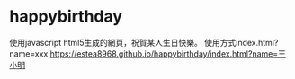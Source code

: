 # happybirthday
使用javascript html5生成的網頁，祝賀某人生日快樂。
使用方式index.html?name=xxx
https://estea8968.github.io/happybirthday/index.html?name=王小明
